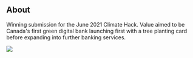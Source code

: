 ## About
Winning submission for the June 2021 Climate Hack. Value aimed to be Canada's first green digital bank launching first with a tree planting card before expanding into further banking services. 

![](homescreengif.gif)
